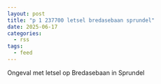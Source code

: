 ```yaml
---
layout: post
title: "p 1 237700 letsel bredasebaan sprundel"
date: 2025-06-17
categories: 
  - rss
tags: 
  - feed
---
```


Ongeval met letsel op Bredasebaan in Sprundel
